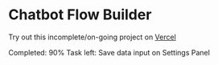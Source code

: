# Chatbot Flow Builder


Try out this incomplete/on-going project on [Vercel](https://chatbot-atariopz.vercel.app/) 

Completed: 90%
Task left: Save data input on Settings Panel
